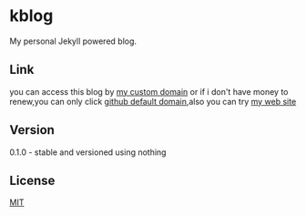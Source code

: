 # kblog

My personal Jekyll powered blog.

## Link

you can access this blog by [my custom domain](http://kangqingfei.cn) or if i don't have money to renew,you can only click [github default domain](http://kangqf.github.io),also you can try [my web site](http://www.kangqingfei.cn)

## Version

0.1.0 - stable and versioned using nothing

## License

[MIT](http://opensource.org/licenses/MIT)
